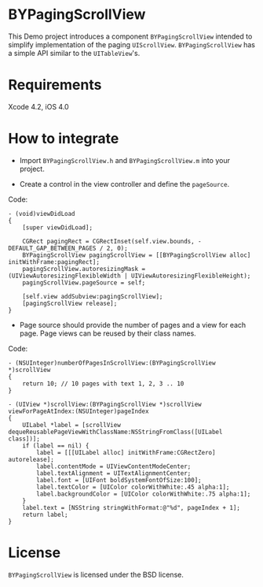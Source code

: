 # BYPagingScrollView

This Demo project introduces a component `BYPagingScrollView` intended to simplify implementation of the paging `UIScrollView`. `BYPagingScrollView` has a simple API similar to the `UITableView`'s.

# Requirements

Xcode 4.2, iOS 4.0

# How to integrate

* Import `BYPagingScrollView.h` and `BYPagingScrollView.m` into your project.

* Create a control in the view controller and define the `pageSource`.

Code:

    - (void)viewDidLoad
    {
        [super viewDidLoad];
    
        CGRect pagingRect = CGRectInset(self.view.bounds, - DEFAULT_GAP_BETWEEN_PAGES / 2, 0);
        BYPagingScrollView pagingScrollView = [[BYPagingScrollView alloc] initWithFrame:pagingRect];
        pagingScrollView.autoresizingMask = (UIViewAutoresizingFlexibleWidth | UIViewAutoresizingFlexibleHeight);
        pagingScrollView.pageSource = self;

        [self.view addSubview:pagingScrollView];
        [pagingScrollView release];
    }

* Page source should provide the number of pages and a view for each page. Page views can be reused by their class names.

Code:

    - (NSUInteger)numberOfPagesInScrollView:(BYPagingScrollView *)scrollView
    {
        return 10; // 10 pages with text 1, 2, 3 .. 10
    }
    
    - (UIView *)scrollView:(BYPagingScrollView *)scrollView viewForPageAtIndex:(NSUInteger)pageIndex
    {
        UILabel *label = [scrollView dequeReusablePageViewWithClassName:NSStringFromClass([UILabel class])];
        if (label == nil) {
            label = [[[UILabel alloc] initWithFrame:CGRectZero] autorelease];
            label.contentMode = UIViewContentModeCenter;
            label.textAlignment = UITextAlignmentCenter;
            label.font = [UIFont boldSystemFontOfSize:100];
            label.textColor = [UIColor colorWithWhite:.45 alpha:1];
            label.backgroundColor = [UIColor colorWithWhite:.75 alpha:1];
        }
        label.text = [NSString stringWithFormat:@"%d", pageIndex + 1];
        return label;
    }

# License

`BYPagingScrollView` is licensed under the BSD license.